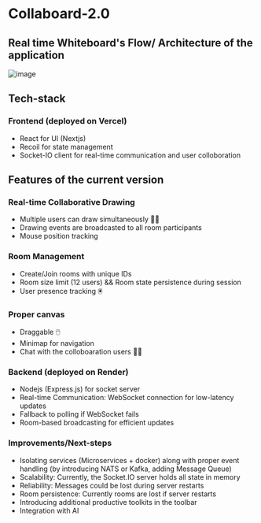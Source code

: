 # Collaboard-2.0

## Real time Whiteboard's Flow/ Architecture of the application
![image](https://github.com/user-attachments/assets/249d8905-3946-4cfd-ab74-7f1e092c23f3)

## Tech-stack
### Frontend (deployed on Vercel)
- React for UI (Nextjs)
- Recoil for state management
- Socket-IO client for real-time communication and user colloboration

## Features of the current version
### Real-time Collaborative Drawing
- Multiple users can draw simultaneously 👥💬
- Drawing events are broadcasted to all room participants 
- Mouse position tracking
### Room Management
- Create/Join rooms with unique IDs
- Room size limit (12 users) && Room state persistence during session 
- User presence tracking 🖲️
### Proper canvas
- Draggable 🖱️
- Minimap for navigation
- Chat with the colloboaration users 👥💬

### Backend (deployed on Render)
- Nodejs (Express.js) for socket server
- Real-time Communication: WebSocket connection for low-latency updates
- Fallback to polling if WebSocket fails
- Room-based broadcasting for efficient updates

### Improvements/Next-steps
- Isolating services (Microservices + docker) along with proper event handling (by introducing NATS or Kafka, adding Message Queue)
- Scalability: Currently, the Socket.IO server holds all state in memory
- Reliability: Messages could be lost during server restarts
- Room persistence: Currently rooms are lost if server restarts
- Introducing additional productive toolkits in the toolbar
- Integration with AI 
